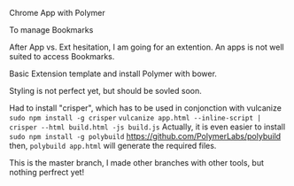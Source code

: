 Chrome App with Polymer

To manage Bookmarks

After App vs. Ext hesitation, I am going for an extention. An apps is not well suited to access Bookmarks.

Basic Extension template and install Polymer with bower.

Styling is not perfect yet, but should be sovled soon.

Had to install "crisper", which has to be used in conjonction with vulcanize
`sudo npm install -g crisper`
`vulcanize app.html --inline-script | crisper --html build.html -js build.js`
Actually, it is even easier to install `sudo npm install -g polybuild`
https://github.com/PolymerLabs/polybuild then, `polybuild app.html` will generate the required files.


This is the master branch, I made other branches with other tools, but nothing perfrect yet!
